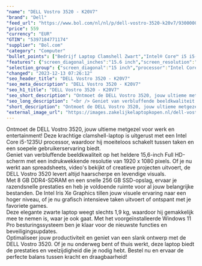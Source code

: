 ```yaml
---
"name": "DELL Vostro 3520 - K20V7"
"brand": "Dell"
"feed_url": "https://www.bol.com/nl/nl/p/dell-vostro-3520-k20v7/9300000140024009"
"price": 559
"currency": "EUR"
"GTIN": "5397184771174"
"supplier": "Bol.com"
"category": "Computer"
"bullet_points": ["Bedrijf Laptop Clamshell Zwart","Intel® Core™ i5 i5-1235U","39,6 cm (15.6\") Full HD 1920 x 1080 Pixels IPS LED backlight 16:9","8 GB DDR4-SDRAM 2666 MHz 1 x 8 GB","256 GB SSD","Intel Iris Xe Graphics","Wi-Fi 5 (802.11ac) Ethernet LAN 10,1000,100 Mbit/s Bluetooth","Lithium-Polymeer (LiPo) 41 Wh 65 W","Windows 11 Pro 64-bit"]
"features": {"screen_diagonal_inches":"15.6 inch","screen_resolution":"1920 x 1080 Pixels","processor_family":"Intel® Core™ i5","memory_size":"8 GB","memory_type":"DDR4-SDRAM","total_storage_space":"256 GB","operating_system":"Windows 11 Pro","battery_capacity":"41 Wh","width":"358,5 mm","depth":"235,6 mm","weight":"1,9 kg","graphics_card":"Intel Iris Xe Graphics"}
"selection_group": {"screen_diagonal":"15 inch","processor":"Intel Core i5","changed_price_past_3_days":false,"product_family":"Vostro"}
"changed": "2023-12-13 07:26:12"
"seo_header_title": "DELL Vostro 3520 - K20V7"
"seo_meta_description": "DELL Vostro 3520 - K20V7"
"seo_h1_title": "DELL Vostro 3520 - K20V7"
"seo_short_description": "Ontmoet de DELL Vostro 3520, jouw ultieme metgezel voor werk en entertainment! Deze krachtige clamshell-laptop is uitgerust met een Intel Core i5-1235U processor, waardoor hij moeiteloos schakelt tussen taken en een soepele gebruikerservaring biedt."
"seo_long_description": "<br /> Geniet van verbluffende beeldkwaliteit op het heldere 15,6-inch Full HD-scherm met een indrukwekkende resolutie van 1920 x 1080 pixels. Of je nu werkt aan spreadsheets, video's bekijkt of creatieve projecten uitvoert, de DELL Vostro 3520 levert altijd haarscherpe en levendige visuals. <br /> Met 8 GB DDR4-SDRAM en een snelle 256 GB SSD-opslag, ervaar je razendsnelle prestaties en heb je voldoende ruimte voor al jouw belangrijke bestanden. De Intel Iris Xe Graphics tillen jouw visuele ervaring naar een hoger niveau, of je nu grafisch intensieve taken uitvoert of ontspant met je favoriete games. <br /> Deze elegante zwarte laptop weegt slechts 1,9 kg, waardoor hij gemakkelijk mee te nemen is, waar je ook gaat. Met het voorgeïnstalleerde Windows 11 Pro besturingssysteem ben je klaar voor de nieuwste functies en beveiligingsupdates. <br /> Optimaliseer jouw productiviteit en geniet van een slank ontwerp met de DELL Vostro 3520. Of je nu onderweg bent of thuis werkt, deze laptop biedt de prestaties en veelzijdigheid die je nodig hebt. Bestel nu en ervaar de perfecte balans tussen kracht en draagbaarheid!"
"short_description": "Ontmoet de DELL Vostro 3520, jouw ultieme metgezel voor werk en entertainment! Deze krachtige clamshell-laptop is uitgerust met een Intel Core i5-1235U processor, waardoor hij moeiteloos schakelt tussen taken en een soepele gebruikerservaring biedt. Geniet van verbluffende beeldkwaliteit op het heldere 15,6-inch Full HD-scherm met een indrukwekkende resolutie van 1920 x 1080 pixels. Of je nu werkt aan spreadsheets, video's bekijkt of creatieve projecten uitvoert, de DELL Vostro 3520 levert altijd haarscherpe en levendige visuals. Met 8 GB DDR4-SDRAM en een snelle 256 GB SSD-opslag, ervaar je razendsnelle prestaties en heb je voldoende ruimte voor al jouw belangrijke bestanden. De Intel Iris Xe Graphics tillen jouw visuele ervaring naar een hoger niveau, of je nu grafisch intensieve taken uitvoert of ontspant met je favoriete games. Deze elegante zwarte laptop weegt slechts 1,9 kg, waardoor hij gemakkelijk mee te nemen is, waar je ook gaat. Met het voorgeïnstalleerde Windows 11 Pro besturingssysteem ben je klaar voor de nieuwste functies en beveiligingsupdates. Optimaliseer jouw productiviteit en geniet van een slank ontwerp met de DELL Vostro 3520. Of je nu onderweg bent of thuis werkt, deze laptop biedt de prestaties en veelzijdigheid die je nodig hebt. Bestel nu en ervaar de perfecte balans tussen kracht en draagbaarheid!"
"external_image_url": "https://images.zakelijkelaptopkopen.nl/dell-vostro-3520-k20v7.webp"
---
```


Ontmoet de DELL Vostro 3520, jouw ultieme metgezel voor werk en entertainment! Deze krachtige clamshell-laptop is uitgerust met een Intel Core i5-1235U processor, waardoor hij moeiteloos schakelt tussen taken en een soepele gebruikerservaring biedt. <br /> Geniet van verbluffende beeldkwaliteit op het heldere 15,6-inch Full HD-scherm met een indrukwekkende resolutie van 1920 x 1080 pixels. Of je nu werkt aan spreadsheets, video's bekijkt of creatieve projecten uitvoert, de DELL Vostro 3520 levert altijd haarscherpe en levendige visuals. <br /> Met 8 GB DDR4-SDRAM en een snelle 256 GB SSD-opslag, ervaar je razendsnelle prestaties en heb je voldoende ruimte voor al jouw belangrijke bestanden. De Intel Iris Xe Graphics tillen jouw visuele ervaring naar een hoger niveau, of je nu grafisch intensieve taken uitvoert of ontspant met je favoriete games. <br /> Deze elegante zwarte laptop weegt slechts 1,9 kg, waardoor hij gemakkelijk mee te nemen is, waar je ook gaat. Met het voorgeïnstalleerde Windows 11 Pro besturingssysteem ben je klaar voor de nieuwste functies en beveiligingsupdates. <br /> Optimaliseer jouw productiviteit en geniet van een slank ontwerp met de DELL Vostro 3520. Of je nu onderweg bent of thuis werkt, deze laptop biedt de prestaties en veelzijdigheid die je nodig hebt. Bestel nu en ervaar de perfecte balans tussen kracht en draagbaarheid!